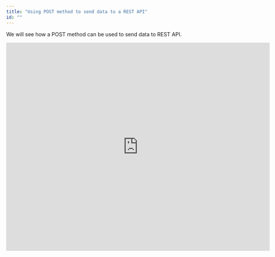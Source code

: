 ```yaml
---
title: "Using POST method to send data to a REST API"
id: ""
---
```


We will see how a POST method can be used to send data to REST API.

<iframe width="708" height="560" src="https://docs.google.com/presentation/d/e/2PACX-1vSsQhhPnVpBMdJYYo90IiA7RNjv36fZczyF210Lm-5nt_dIIQevrY1zd7kYElaSIZKPz5lJTR3_w6Hp/embed?start=false&amp;loop=false&amp;delayms=3000" frameborder="0" allowfullscreen="allowfullscreen" mozallowfullscreen="mozallowfullscreen" webkitallowfullscreen="webkitallowfullscreen"></iframe>
